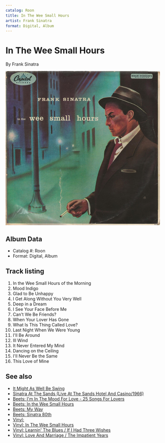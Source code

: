 ```yaml
---
catalog: Roon
title: In The Wee Small Hours
artist: Frank Sinatra
format: Digital, Album
---
```


# In The Wee Small Hours

By Frank Sinatra

![](../../assets/albumcovers/Frank_Sinatra-In_The_Wee_Small_Hours.png)

## Album Data

- Catalog #: Roon
- Format: Digital, Album


## Track listing


1. In the Wee Small Hours of the Morning
2. Mood Indigo
3. Glad to Be Unhappy
4. I Get Along Without You Very Well
5. Deep in a Dream
6. I See Your Face Before Me
7. Can't We Be Friends?
8. When Your Lover Has Gone
9. What Is This Thing Called Love?
10. Last Night When We Were Young
11. I'll Be Around
12. Ill Wind
13. It Never Entered My Mind
14. Dancing on the Ceiling
15. I'll Never Be the Same
16. This Love of Mine


## See also

- [It Might As Well Be Swing](It_Might_As_Well_Be_Swing.md)
- [Sinatra At The Sands (Live At The Sands Hotel And Casino/1966)](Sinatra_At_The_Sands_Live_At_The_Sands_Hotel_And_Casino-1966.md)
- [Beets: I'm In The Mood For Love - 25 Songs For Lovers](../../Beets/Frank_Sinatra/Im_In_The_Mood_For_Love_-_25_Songs_For_Lovers.md)
- [Beets: In the Wee Small Hours](../../Beets/Frank_Sinatra/In_the_Wee_Small_Hours.md)
- [Beets: My Way](../../Beets/Frank_Sinatra/My_Way.md)
- [Beets: Sinatra 80th](../../Beets/Frank_Sinatra/Sinatra_80th.md)
- [Vinyl: ](../../Vinyl/Frank_Sinatra/Frank_Sinatra.md)
- [Vinyl: In The Wee Small Hours](../../Vinyl/Frank_Sinatra/In_The_Wee_Small_Hours.md)
- [Vinyl: Learnin' The Blues / If I Had Three Wishes](../../Vinyl/Frank_Sinatra/Learnin_The_Blues_-_If_I_Had_Three_Wishes.md)
- [Vinyl: Love And Marriage / The Impatient Years](../../Vinyl/Frank_Sinatra/Love_And_Marriage_-_The_Impatient_Years.md)
